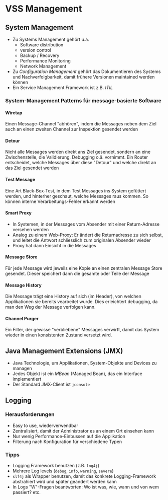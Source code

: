 # VSS Management

## System Management
- Zu Systems Management gehört u.a.
    - Software distribution
    - version control
    - Backup / Recovery
    - Performance Monitoring
    - Network Management
- Zu *Configuration Management* gehört das Dokumentieren des Systems und Nachverfolgbarkeit, damit frühere Versionen maintained werden können
- Ein Service Management Framework ist z.B. *ITIL*


### System-Management Patterns für message-basierte Software
#### Wiretap
Einen Message-Channel "abhören", indem die Messages neben dem Ziel auch an einen zweiten Channel zur Inspektion gesendet werden

#### Detour
Nicht alle Messages werden direkt ans Ziel gesendet, sondern an eine Zwischenstelle, die Validierung, Debugging o.ä. vornimmt. Ein Router entscheidet, welche Messages über diese "Detour" und welche direkt an das Ziel gesendet werden

#### Test Message
Eine Art Black-Box-Test, in dem Test Messages ins System gefüttert werden, und hinterher geschaut, welche Messages raus kommen. So können interne Verarbeitungs-Fehler erkannt werden

#### Smart Proxy 
- In Systemen, in der Messages vom Absender mit einer Return-Adresse versehen werden
- Analog zu einem Web-Proxy: Er ändert die Returnadresse zu sich selbst, und leitet die Antwort schliesslich zum originalen Absender wieder
- Proxy hat dann Einsicht in die Messages

#### Message Store
Für jede Message wird jeweils eine Kopie an einen zentralen Message Store gesendet. Dieser speichert dann die gesamte oder Teile der Message

#### Message History
Die Message trägt eine History auf sich (im Header), von welchen Applikationen sie bereits vearbeitet wurde. Dies erleichtert debugging, da man den Weg der Message verfolgen kann.

#### Channel Purger
Ein Filter, der gewisse "verbliebene" Messages verwirft, damit das System wieder in einen konsistenten Zustand versetzt wird.

## Java Management Extensions (JMX)
- Java Technologie, um Applikationen, System-Objekte und Devices zu managen
- Jedes Objekt ist ein *MBean* (Managed Bean), das ein Interface implementiert
- Der Standard JMX-Client ist `jconsole`

## Logging
### Herausforderungen
- Easy to use, wiederverwendbar
- Zentralisiert, damit der Administrator es an einem Ort einsehen kann
- Nur wenig Performance-Einbussen auf die Applikation
- Filterung nach Konfiguration für verschiedene Typen

### Tipps
- Logging Framework benutzen (z.B. `log4j`)
- Mehrere Log levels (`debug`, `info`, `warning`, `severe`)
- `slf4j` als Wrapper benutzen, damit das konkrete Logging-Framework abstrahiert wird und später geändert werden kann
- In Logs "W"-Fragen beantworten: Wo ist was, wie, wann und von wem passiert? etc.

